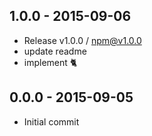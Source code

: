 

## 1.0.0 - 2015-09-06
- Release v1.0.0 / npm@v1.0.0
- update readme
- implement :cat2:

## 0.0.0 - 2015-09-05
- Initial commit